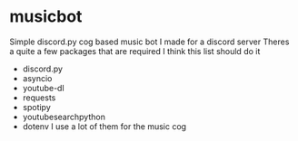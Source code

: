 # musicbot
Simple discord.py cog based music bot I made for a discord server
Theres a quite a few packages that are required I think this list should do it
- discord.py
- asyncio
- youtube-dl
- requests
- spotipy
- youtubesearchpython
- dotenv
I use a lot of them for the music cog
